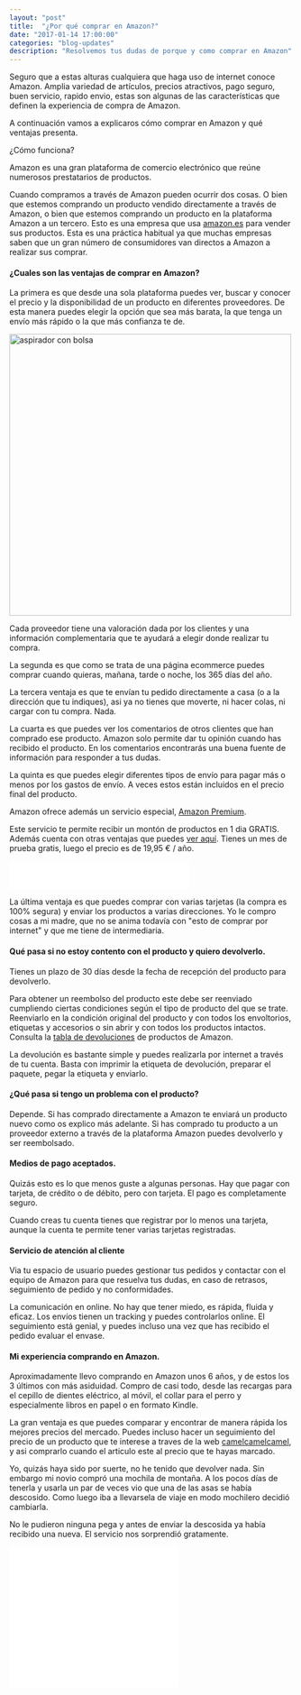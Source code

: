 ```yaml
---
layout: "post"
title:  "¿Por qué comprar en Amazon?"
date: "2017-01-14 17:00:00"
categories: "blog-updates"
description: "Resolvemos tus dudas de porque y como comprar en Amazon"
---
```


Seguro que a estas alturas cualquiera que haga uso de internet conoce Amazon. Amplia variedad de artículos, precios atractivos, pago seguro, buen servicio, rapido envio, estas son algunas de las características que definen la experiencia de compra de Amazon.

A continuación vamos a explicaros cómo comprar en Amazon y qué ventajas presenta.

¿Cómo funciona?

Amazon es una gran plataforma de comercio electrónico que reúne numerosos prestatarios de productos.

Cuando compramos a través de Amazon pueden ocurrir dos cosas.
O bien que estemos comprando un producto vendido directamente a través de Amazon, o bien que estemos comprando un producto en la plataforma Amazon a un tercero. Esto es una empresa que usa <a href="http://amzn.to/2iCd1x5">amazon.es</a> para vender sus productos.  Esta es una práctica habitual ya que muchas empresas saben que un gran número de consumidores van directos a Amazon a realizar sus comprar.


<h4>¿Cuales son las ventajas de comprar en Amazon?</h4>

La primera es que desde una sola plataforma puedes ver, buscar y conocer el precio y la disponibilidad de un producto en diferentes proveedores. De esta manera puedes elegir la opción que sea más barata, la que tenga un envío más rápido o la que más confianza te de.

<div class="text-center">
<img src="{{ site.url }}/assets/img/varias/amazon-proveedores.png" width="500" height="auto" alt="aspirador con bolsa">
</div>

Cada proveedor tiene una valoración dada por los clientes y una información complementaria que te ayudará a elegir donde realizar tu compra.

La segunda es que como se trata de una página ecommerce puedes comprar cuando quieras, mañana, tarde o noche, los 365 días del año.

La tercera ventaja es que te envían tu pedido directamente a casa (o a la dirección que tu indiques), asi ya no tienes que moverte, ni hacer colas, ni cargar con tu compra. Nada.

La cuarta es que puedes ver los comentarios de otros clientes que han comprado ese producto. Amazon solo permite dar tu opinión cuando has recibido el producto. En los comentarios encontrarás una buena fuente de información para responder a tus dudas.

La quinta es que puedes elegir diferentes tipos de envío para pagar más o menos por los gastos de envío. A veces estos están incluidos en el precio final del producto.

Amazon ofrece además un servicio especial, <a href="http://amzn.to/2isjJFL">Amazon Premium</a>.

Este servicio te permite recibir un montón de productos en 1 dia GRATIS. Además cuenta con otras ventajas que puedes <a href="http://amzn.to/2iwPLFB">ver aquí</a>.
Tienes un mes de prueba gratis, luego el precio es de 19,95 € / año.

<div class="text-center">
<iframe src="//rcm-eu.amazon-adsystem.com/e/cm?t=lasaspirad-21&o=30&p=288&l=ur1&category=premium&banner=1WF3JJFCASB5J6YZBYG2&f=ifr" width="320" height="50" scrolling="no" border="0" marginwidth="0" style="border:none;max-width:800px;max-height:600px;" frameborder="0">
</iframe>
</div>

La última ventaja es que puedes comprar con varias tarjetas (la compra es 100% segura) y enviar los productos a varias direcciones. Yo le compro cosas a mi madre, que no se anima todavía con "esto de comprar por internet" y que me tiene de intermediaria.

<h4>Qué pasa si no estoy contento con el producto y quiero devolverlo.</h4>

Tienes un plazo de 30 días desde la fecha de recepción del producto para devolverlo.

Para obtener un reembolso del producto este debe ser reenviado cumpliendo ciertas condiciones según el tipo de producto del que se trate.   Reenviarlo en la condición original del producto y con todos los envoltorios, etiquetas y accesorios o sin abrir y con todos los productos intactos. Consulta la <a href="http://amzn.to/2iHZxDl">tabla de devoluciones</a> de productos de Amazon.

La devolución es bastante simple y puedes realizarla por internet a través de tu cuenta. Basta con imprimir la etiqueta de devolución, preparar el paquete, pegar la etiqueta y enviarlo.

<h4>¿Qué pasa si tengo un problema con el producto?</h4>

Depende. Si has comprado directamente a Amazon te enviará un producto nuevo como os explico más adelante. Si has comprado tu producto a un proveedor externo a través de la plataforma Amazon puedes devolverlo y ser reembolsado.

<h4>Medios de pago aceptados.</h4>

Quizás esto es lo que menos guste a algunas personas. Hay que pagar con tarjeta, de crédito o de débito, pero con tarjeta. El pago es completamente seguro.

Cuando creas tu cuenta tienes que registrar por lo menos una tarjeta, aunque la cuenta te permite tener varias tarjetas registradas.


<h4>Servicio de atención al cliente</h4>

Via tu espacio de usuario puedes gestionar tus pedidos y contactar con el equipo de Amazon para que resuelva tus dudas, en caso de retrasos,
seguimiento de pedido y no conformidades.

La comunicación en online. No hay que tener miedo, es rápida, fluida y eficaz. Los envíos tienen un tracking y puedes controlarlos online.
El seguimiento está genial, y puedes incluso una vez que has recibido el pedido evaluar el envase.

<h4>Mi experiencia comprando en Amazon.</h4>

Aproximadamente llevo comprando en Amazon unos 6 años, y de estos los 3 últimos con más asiduidad. Compro de casi todo, desde las recargas para el cepillo de dientes eléctrico, al móvil, el collar para el perro y especialmente libros en papel o en formato Kindle.

La gran ventaja es que puedes comparar y encontrar de manera rápida los mejores precios del mercado. Puedes incluso hacer un seguimiento del precio de un producto que te interese a traves de la web <a href="http://es.camelcamelcamel.com/">camelcamelcamel</a>, y asi comprarlo cuando el articulo este al precio que te hayas marcado.

Yo, quizás haya sido por suerte, no he tenido que devolver nada. Sin embargo mi novio compró una mochila de montaña. A los pocos días de tenerla y usarla un par de veces  vio que una de las asas se había descosido. Como luego iba a llevarsela de viaje en modo mochilero decidió cambiarla.

No le pudieron ninguna pega y antes de enviar la descosida ya había recibido una nueva. El servicio nos sorprendió gratamente.


<div class="text-center">
<iframe src="//rcm-eu.amazon-adsystem.com/e/cm?t=lasaspirad-21&o=30&p=12&l=ur1&category=hogar&banner=06WS5PGW0VKPS86QJJ02&f=ifr" width="300" height="250" scrolling="no" border="0" marginwidth="0" style="border:none;max-width:800px;max-height:600px;" frameborder="0"></iframe>
</div>

